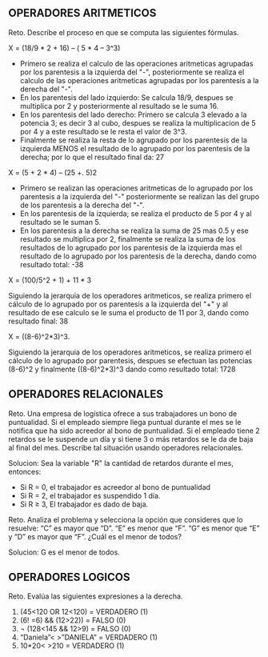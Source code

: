 ## OPERADORES ARITMETICOS
Reto. Describe el proceso en que se computa las siguientes fórmulas.

X = (18/9 * 2 + 16) – ( 5 * 4 – 3^3)
- Primero se realiza el calculo de las operaciones aritmeticas agrupadas por los parentesis a la izquierda del "-", posteriormente se realiza el calculo de las operaciones aritmeticas agrupadas por los parentesis a la derecha del "-".
- En los parentesis del lado izquierdo: Se calcula 18/9, despues se multiplica por 2 y posteriormente al resultado se le suma 16.
- En los parentesis del lado derecho: Primero se calcula 3 elevado a la potencia 3; es decir 3 al cubo, despues se realiza la multiplicacion de 5 por 4 y a este resultado se le resta el valor de 3^3.
- Finalmente se realiza la resta de lo agrupado por los parentesis de la izquierda MENOS el resultado de lo agrupado por los parentesis de la derecha; por lo que el resultado final da: 27

X = (5 + 2 * 4) – (25 +. 5)2
- Primero se realizan las operaciones aritmeticas de lo agrupado por los parentesis a la izquierda del "-" posteriormente se realizan las del grupo de los parentesis a la derecha del "-".
- En los parentesis de la izquierda; se realiza el producto de 5 por 4 y al resultado se le suman 5.
- En los parentesis a la derecha se realiza la suma de 25 mas 0.5 y ese resultado se multiplica por 2, finalmente se realiza la suma de los resultados de lo agrupado por los parentesis de la izquierda mas el resultado de lo agrupado por los parentesis de la derecha, dando como resultado total: -38

X = (100/5^2 + 1) + 11 * 3

Siguiendo la jerarquia de los operadores aritmeticos, se realiza primero el cálculo de lo agrupado por os parentesis a la izquierda del "+" y al resultado de ese calculo se le suma el producto de 11 por 3, dando como resultado final: 38

X = ((8-6)^2*3)^3.

Siguiendo la jerarquia de los operadores aritmeticos, se realiza primero el cálculo de lo agrupado por parentesis, despues se efectuan las potencias (8-6)^2 y finalmente ((8-6)^2*3)^3 dando como resultado total: 1728

## OPERADORES RELACIONALES
Reto. Una empresa de logística ofrece a sus trabajadores un bono de
puntualidad. Si el empleado siempre llega puntual durante el mes se le
notifica que ha sido acreedor al bono de puntualidad. Si el empleado tiene
2 retardos se le suspende un día y si tiene 3 o más retardos se le da de
baja al final del mes. Describe tal situación usando operadores
relacionales.

Solucion: Sea la variable "R" la cantidad de retardos durante el mes, entonces:
- Si R = 0, el trabajador es acreedor al bono de puntualidad
- Si R = 2, el trabajador es suspendido 1 día.
- Si R ≥ 3, El trabajador es dado de baja.

Reto. Analiza el problema y selecciona la opción que consideres que lo
resuelve:
“C” es mayor que “D”. “E” es menor que “F”. “G” es menor que “E” y “D” es
mayor que “F”. ¿Cuál es el menor de todos?

Solucion: G es el menor de todos.

## OPERADORES LOGICOS
Reto. Evalúa las siguientes expresiones a la derecha.
1) (45<120 OR 12<120) = VERDADERO (1)
2) (6! =6) && (12>22)) = FALSO (0)
3) ¬ (128<145 && 12>9) = FALSO (0)
4) “Daniela”< >”DANIELA” = VERDADERO (1)
5) 10*20< >210 = VERDADERO (1)
